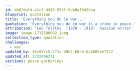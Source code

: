 ```yaml
---
id: eb07dafd-a1cf-4418-933f-8da8af942bba
blueprint: quotation
title: 'Everything you do in war...'
quotation: 'Everything you do in war is a crime in peace.'
attribution: 'Leo Tolstoy  (1828 - 1910)  Russian writer'
image: image-1713580002.jpeg
collection_type: quotation
challenges:
  - war
updated_by: 46c097c5-771c-49e2-b8c6-ba6009ae7172
updated_at: 1732496271
sections: peace-gatherings
---
```

